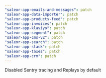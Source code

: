 ```yaml
---
"saleor-app-emails-and-messages": patch
"saleor-app-data-importer": patch
"saleor-app-products-feed": patch
"saleor-app-invoices": patch
"saleor-app-klaviyo": patch
"saleor-app-segment": patch
"saleor-app-cms-v2": patch
"saleor-app-search": patch
"saleor-app-slack": patch
"saleor-app-taxes": patch
"saleor-app-crm": patch
---
```


Disabled Sentry tracing and Replays by default

